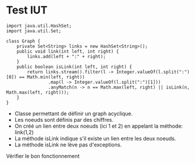 # Test IUT

```
import java.util.HashSet;
import java.util.Set;

class Graph {
	private Set<String> links = new HashSet<String>();
	public void link(int left, int right) {
		links.add(left + ":" + right);
	}
	public boolean isLink(int left, int right) {
		return links.stream().filter(l -> Integer.valueOf(l.split(":")[0]) == Math.min(left, right))
		        .map(l -> Integer.valueOf(l.split(":")[1]))
		        .anyMatch(n -> n == Math.max(left, right) || isLink(n, Math.max(left, right)));
	}
}

```

* Classe permettant de définir un graph acyclique.
* Les noeuds sont définis par des chiffres.
* On créé un lien entre deux noeuds (ici 1 et 2) en appelant la méthode: link(1,2)
* La méthode isLink indique s'il existe un lien entre les deux noeuds. 
* La méthode isLink ne lève pas d'exceptions.

Vérifier le bon fonctionnement
